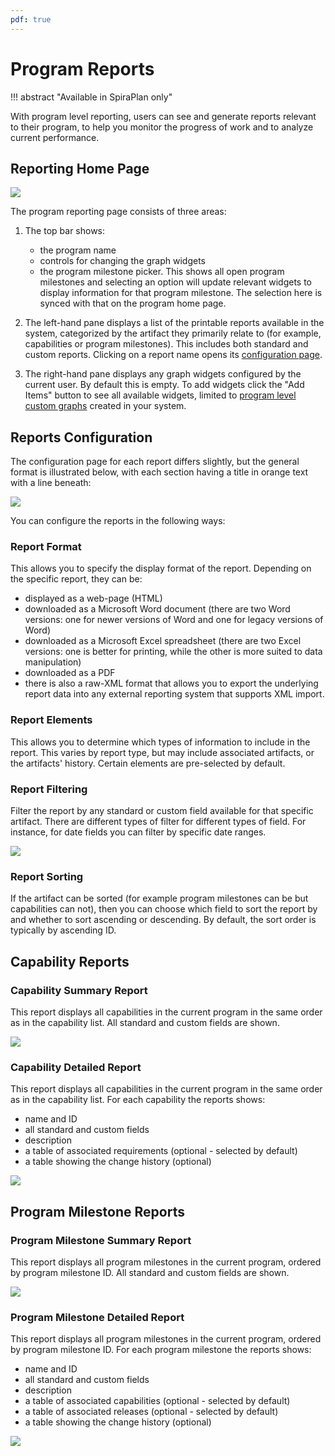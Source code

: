 ```yaml
---
pdf: true
---
```


# Program Reports
!!! abstract "Available in SpiraPlan only"

With program level reporting, users can see and generate reports relevant to their program, to help you monitor the progress of work and to analyze current performance.

## Reporting Home Page 
![](img/program-reports-homepage.png)

The program reporting page consists of three areas:

1. The top bar shows:

    - the program name
    - controls for changing the graph widgets
    - the program milestone picker. This shows all open program milestones and selecting an option will update relevant widgets to display information for that program milestone. The selection here is synced with that on the program home page.

2. The left-hand pane displays a list of the printable reports available in the system, categorized by the artifact they primarily relate to (for example, capabilities or program milestones). This includes both standard and custom reports. Clicking on a report name opens its [configuration page](#reports-configuration).
3. The right-hand pane displays any graph widgets configured by the current user. By default this is empty. To add widgets click the "Add Items" button to see all available widgets, limited to [program level custom graphs](../Spira-Administration-Guide/System-Reporting.md/#edit-graphs) created in your system.


## Reports Configuration
The configuration page for each report differs slightly, but the general format is illustrated below, with each section having a title in orange text with a line beneath:

![](img/program-reports-configuration.png)

You can configure the reports in the following ways:

### Report Format
This allows you to specify the display format of the report. Depending on the specific report, they can be:

- displayed as a web-page (HTML)
- downloaded as a Microsoft Word document (there are two Word versions: one for newer versions of Word and one for legacy versions of Word)
- downloaded as a Microsoft Excel spreadsheet (there are two Excel versions: one is better for printing, while the other is more suited to data manipulation)
- downloaded as a PDF
- there is also a raw-XML format that allows you to export the underlying report data into any external reporting system that supports XML import.

### Report Elements
This allows you to determine which types of information to include in the report. This varies by report type, but may include associated artifacts, or the artifacts' history. Certain elements are pre-selected by default.

### Report Filtering
Filter the report by any standard or custom field available for that specific artifact. There are different types of filter for different types of field. For instance, for date fields you can filter by specific date ranges.

![](img/program-reports-configuration2.png)

### Report Sorting
If the artifact can be sorted (for example program milestones can be but capabilities can not), then you can choose which field to sort the report by and whether to sort ascending or descending. By default, the sort order is typically by ascending ID.

## Capability Reports
### Capability Summary Report
This report displays all capabilities in the current program in the same order as in the capability list. All standard and custom fields are shown.

![](img/program-reports-capability-summary.png)


### Capability Detailed Report
This report displays all capabilities in the current program in the same order as in the capability list. For each capability the reports shows:

- name and ID
- all standard and custom fields
- description
- a table of associated requirements (optional - selected by default)
- a table showing the change history (optional)

![](img/program-reports-capability-detailed.png)

## Program Milestone Reports
### Program Milestone Summary Report
This report displays all program milestones in the current program, ordered by program milestone ID. All standard and custom fields are shown.

![](img/program-reports-program-milestone-summary.png)

### Program Milestone Detailed Report
This report displays all program milestones in the current program, ordered by program milestone ID. For each program milestone the reports shows:

- name and ID
- all standard and custom fields
- description
- a table of associated capabilities (optional - selected by default)
- a table of associated releases (optional - selected by default)
- a table showing the change history (optional)

![](img/program-reports-program-milestone-detailed.png)